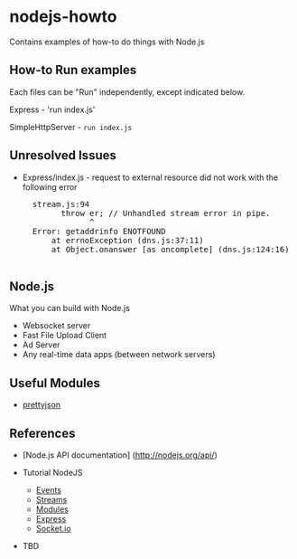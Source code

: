 nodejs-howto
============

Contains examples of how-to do things with Node.js

## How-to Run examples ##

Each files can be "Run" independently, except indicated below.

Express - 'run index.js'

SimpleHttpServer - `run index.js`

## Unresolved Issues ##

- Express/index.js - request to external resource did not work with the following error

    <pre>
    stream.js:94
          throw er; // Unhandled stream error in pipe.
                ^
    Error: getaddrinfo ENOTFOUND
        at errnoException (dns.js:37:11)
        at Object.onanswer [as oncomplete] (dns.js:124:16)
    </pre>

## Node.js ##

What you can build with Node.js
- Websocket server
- Fast File Upload Client
- Ad Server
- Any real-time data apps (between network servers)

## Useful Modules ##

- [prettyjson](https://www.npmjs.org/package/prettyjson)

## References ##

- [Node.js API documentation] (http://nodejs.org/api/)

- Tutorial NodeJS
   - [Events](https://www.youtube.com/watch?v=5foad8PygGM)
   - [Streams](https://www.youtube.com/watch?v=9Ui3DaNO7lE)
   - [Modules](https://www.youtube.com/watch?v=txW0rKTYVK4)
   - [Express](https://www.youtube.com/watch?v=WkJyEBz0PTY)
   - [Socket.io](https://www.youtube.com/watch?v=mtDK4jf4RS0)

- TBD